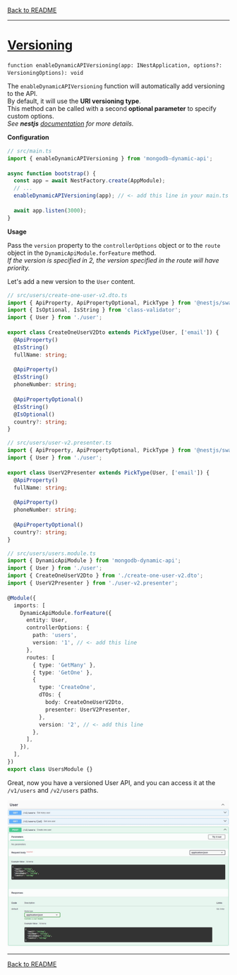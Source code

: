 [Back to README](https://github.com/MikeDev75015/mongodb-dynamic-api/blob/develop/README.md)

___

# [Versioning](https://docs.nestjs.com/techniques/versioning)
`function enableDynamicAPIVersioning(app: INestApplication, options?: VersioningOptions): void`

The `enableDynamicAPIVersioning` function will automatically add versioning to the API.
<br>By default, it will use the <strong>URI versioning type</strong>.
<br>This method can be called with a second <strong>optional parameter</strong> to specify custom options.
<br>*See <strong>nestjs</strong> <a href="https://docs.nestjs.com/techniques/versioning" target="_blank">documentation</a> for more details.*

**Configuration**

```typescript
// src/main.ts
import { enableDynamicAPIVersioning } from 'mongodb-dynamic-api';

async function bootstrap() {
  const app = await NestFactory.create(AppModule);
  // ...
  enableDynamicAPIVersioning(app); // <- add this line in your main.ts file

  await app.listen(3000);
}
```

**Usage**

Pass the `version` property to the `controllerOptions` object or to the `route` object in the `DynamicApiModule.forFeature` method.
<br>*If the version is specified in 2, the version specified in the route will have priority.*

Let's add a new version to the `User` content.

```typescript
// src/users/create-one-user-v2.dto.ts
import { ApiProperty, ApiPropertyOptional, PickType } from '@nestjs/swagger';
import { IsOptional, IsString } from 'class-validator';
import { User } from './user';

export class CreateOneUserV2Dto extends PickType(User, ['email']) {
  @ApiProperty()
  @IsString()
  fullName: string;

  @ApiProperty()
  @IsString()
  phoneNumber: string;

  @ApiPropertyOptional()
  @IsString()
  @IsOptional()
  country?: string;
}
```

```typescript
// src/users/user-v2.presenter.ts
import { ApiProperty, ApiPropertyOptional, PickType } from '@nestjs/swagger';
import { User } from './user';

export class UserV2Presenter extends PickType(User, ['email']) {
  @ApiProperty()
  fullName: string;

  @ApiProperty()
  phoneNumber: string;

  @ApiPropertyOptional()
  country?: string;
}
```

```typescript
// src/users/users.module.ts
import { DynamicApiModule } from 'mongodb-dynamic-api';
import { User } from './user';
import { CreateOneUserV2Dto } from './create-one-user-v2.dto';
import { UserV2Presenter } from './user-v2.presenter';

@Module({
  imports: [
    DynamicApiModule.forFeature({
      entity: User,
      controllerOptions: {
        path: 'users',
        version: '1', // <- add this line
      },
      routes: [
        { type: 'GetMany' },
        { type: 'GetOne' },
        {
          type: 'CreateOne',
          dTOs: {
            body: CreateOneUserV2Dto,
            presenter: UserV2Presenter,
          },
          version: '2', // <- add this line
        },
      ],
    }),
  ],
})
export class UsersModule {}
```

Great, now you have a versioned User API, and you can access it at the `/v1/users` and `/v2/users` paths.

![User API Versioned](https://github.com/MikeDev75015/mongodb-dynamic-api/blob/develop/README/images/dynamic-api-versioning.Jpeg?raw=true "User API Versioned")

___

[Back to README](https://github.com/MikeDev75015/mongodb-dynamic-api/blob/develop/README.md)


<br>
<br>
<br>